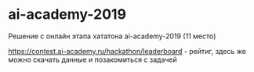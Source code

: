 # ai-academy-2019
Решение с онлайн этапа хататона ai-academy-2019 (11 место)

https://contest.ai-academy.ru/hackathon/leaderboard - рейтиг, здесь же можно скачать данные и позакомиться с задачей
